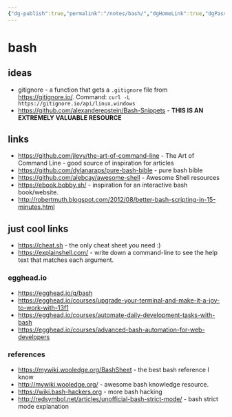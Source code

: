 ```yaml
---
{"dg-publish":true,"permalink":"/notes/bash/","dgHomeLink":true,"dgPassFrontmatter":false,"dgShowBacklinks":true,"dgShowLocalGraph":false}
---
```


# bash

## ideas

- gitignore - a function that gets a `.gitignore` file from <https://gitignore.io/>. Command: `curl -L https://gitignore.io/api/linux,windows`
- <https://github.com/alexanderepstein/Bash-Snippets> - **THIS IS AN EXTREMELY VALUABLE RESOURCE**

## links

- <https://github.com/jlevy/the-art-of-command-line> - The Art of Command Line - good source of inspiration for articles
- <https://github.com/dylanaraps/pure-bash-bible> - pure bash bible
- <https://github.com/alebcay/awesome-shell> - Awesome Shell resources
- <https://ebook.bobby.sh/> - inspiration for an interactive bash book/website.
- <http://robertmuth.blogspot.com/2012/08/better-bash-scripting-in-15-minutes.html>

## just cool links
- <https://cheat.sh> - the only cheat sheet you need :)
- <https://explainshell.com/> - write down a command-line to see the help text that matches each argument.


### egghead.io

- <https://egghead.io/q/bash>
- <https://egghead.io/courses/upgrade-your-terminal-and-make-it-a-joy-to-work-with-13f1>
- <https://egghead.io/courses/automate-daily-development-tasks-with-bash>
- <https://egghead.io/courses/advanced-bash-automation-for-web-developers>


### references

- <https://mywiki.wooledge.org/BashSheet> - the best bash reference I know
- <http://mywiki.wooledge.org/> - awesome bash knowledge resource.
- <https://wiki.bash-hackers.org> - more bash hacking
- <http://redsymbol.net/articles/unofficial-bash-strict-mode/> - bash strict mode explanation
